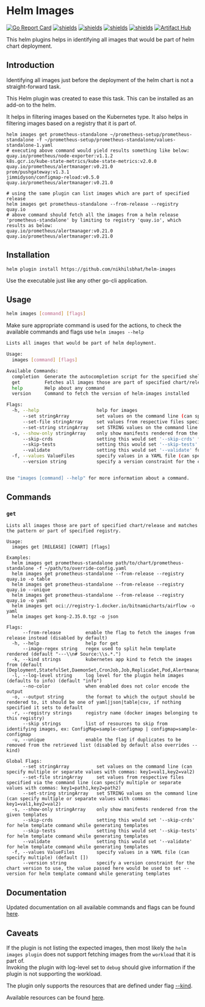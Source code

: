 # Helm Images


[![Go Report Card](https://goreportcard.com/badge/github.com/nikhilsbhat/helm-images)](https://goreportcard.com/report/github.com/nikhilsbhat/helm-images) 
[![shields](https://img.shields.io/badge/license-MIT-blue)](https://github.com/nikhilsbhat/helm-images/blob/master/LICENSE) 
[![shields](https://godoc.org/github.com/nikhilsbhat/helm-images?status.svg)](https://godoc.org/github.com/nikhilsbhat/helm-images)
[![shields](https://img.shields.io/github/v/tag/nikhilsbhat/helm-images.svg)](https://github.com/nikhilsbhat/helm-images/tags)
[![shields](https://img.shields.io/github/downloads/nikhilsbhat/helm-images/total.svg)](https://github.com/nikhilsbhat/helm-images/releases)
[![Artifact Hub](https://img.shields.io/endpoint?url=https://artifacthub.io/badge/repository/images)](https://artifacthub.io/packages/search?repo=images)


This helm plugins helps in identifying all images that would be part of helm chart deployment.

## Introduction

Identifying all images just before the deployment of the helm chart is not a straight-forward task.

This Helm plugin was created to ease this task. This can be installed as an add-on to the helm.

It helps in filtering images based on the Kubernetes type. It also helps in filtering images based on a registry that it is part of.

```shell
helm images get prometheus-standalone ~/prometheus-setup/prometheus-standalone -f ~/prometheus-setup/prometheus-standalone/values-standalone-1.yaml
# executing above command would yield results something like below:
quay.io/prometheus/node-exporter:v1.1.2
k8s.gcr.io/kube-state-metrics/kube-state-metrics:v2.0.0
quay.io/prometheus/alertmanager:v0.21.0
prom/pushgateway:v1.3.1
jimmidyson/configmap-reload:v0.5.0
quay.io/prometheus/alertmanager:v0.21.0

# using the same plugin can list images which are part of specified release
helm images get prometheus-standalone --from-release --registry quay.io
# above command should fetch all the images from a helm release 'prometheus-standalone' by limiting to registry 'quay.io', which results as below:
quay.io/prometheus/alertmanager:v0.21.0
quay.io/prometheus/alertmanager:v0.21.0
```
## Installation

```shell
helm plugin install https://github.com/nikhilsbhat/helm-images
```
Use the executable just like any other go-cli application.

## Usage

```bash
helm images [command] [flags]
```
Make sure appropriate command is used for the actions, to check the available commands and flags use `helm images --help`

```bash
Lists all images that would be part of helm deployment.

Usage:
  images [command] [flags]

Available Commands:
  completion  Generate the autocompletion script for the specified shell
  get         Fetches all images those are part of specified chart/release
  help        Help about any command
  version     Command to fetch the version of helm-images installed

Flags:
  -h, --help                     help for images
      --set stringArray          set values on the command line (can specify multiple or separate values with commas: key1=val1,key2=val2)
      --set-file stringArray     set values from respective files specified via the command line (can specify multiple or separate values with commas: key1=path1,key2=path2)
      --set-string stringArray   set STRING values on the command line (can specify multiple or separate values with commas: key1=val1,key2=val2)
  -s, --show-only stringArray    only show manifests rendered from the given templates
      --skip-crds                setting this would set '--skip-crds' for helm template command while generating templates
      --skip-tests               setting this would set '--skip-tests' for helm template command while generating templates
      --validate                 setting this would set '--validate' for helm template command while generating templates
  -f, --values ValueFiles        specify values in a YAML file (can specify multiple) (default [])
      --version string           specify a version constraint for the chart version to use, the value passed here would be used to set --version for helm template command while generating templates


Use "images [command] --help" for more information about a command.
```

## Commands
### `get`

```shell
Lists all images those are part of specified chart/release and matches the pattern or part of specified registry.

Usage:
  images get [RELEASE] [CHART] [flags]

Examples:
  helm images get prometheus-standalone path/to/chart/prometheus-standalone -f ~/path/to/override-config.yaml
  helm images get prometheus-standalone --from-release --registry quay.io -o table
  helm images get prometheus-standalone --from-release --registry quay.io --unique
  helm images get prometheus-standalone --from-release --registry quay.io -o yaml
  helm images get oci://registry-1.docker.io/bitnamicharts/airflow -o yaml
  helm images get kong-2.35.0.tgz -o json

Flags:
      --from-release         enable the flag to fetch the images from release instead (disabled by default)
  -h, --help                 help for get
      --image-regex string   regex used to split helm template rendered (default "---\\n# Source:\\s.*.")
  -k, --kind strings         kubernetes app kind to fetch the images from (default [Deployment,StatefulSet,DaemonSet,CronJob,Job,ReplicaSet,Pod,Alertmanager,Prometheus,ThanosRuler,Grafana,Thanos,Receiver,ConfigMap])
  -l, --log-level string     log level for the plugin helm images (defaults to info) (default "info")
      --no-color             when enabled does not color encode the output
  -o, --output string        the format to which the output should be rendered to, it should be one of yaml|json|table|csv, if nothing specified it sets to default
  -r, --registry strings     registry name (docker images belonging to this registry)
      --skip strings         list of resources to skip from identifying images, ex: ConfigMap=sample-configmap | configmap=sample-configmap
  -u, --unique               enable the flag if duplicates to be removed from the retrieved list (disabled by default also overrides --kind)

Global Flags:
      --set stringArray          set values on the command line (can specify multiple or separate values with commas: key1=val1,key2=val2)
      --set-file stringArray     set values from respective files specified via the command line (can specify multiple or separate values with commas: key1=path1,key2=path2)
      --set-string stringArray   set STRING values on the command line (can specify multiple or separate values with commas: key1=val1,key2=val2)
  -s, --show-only stringArray    only show manifests rendered from the given templates
      --skip-crds                setting this would set '--skip-crds' for helm template command while generating templates
      --skip-tests               setting this would set '--skip-tests' for helm template command while generating templates
      --validate                 setting this would set '--validate' for helm template command while generating templates
  -f, --values ValueFiles        specify values in a YAML file (can specify multiple) (default [])
      --version string           specify a version constraint for the chart version to use, the value passed here would be used to set --version for helm template command while generating templates

```

## Documentation

Updated documentation on all available commands and flags can be found [here](https://github.com/nikhilsbhat/helm-images/blob/master/docs/doc/images.md).

## Caveats

If the plugin is not listing the expected images, then most likely the `helm images plugin` does not support fetching images from the `workload` that it is part of.</br>
Invoking the plugin with log-level set to `debug` should give information if the plugin is not supporting the workload.

The plugin only supports the resources that are defined under flag [--kind](https://github.com/nikhilsbhat/helm-images/blob/master/cmd/flags.go#L37).

Available resources can be found [here](https://github.com/nikhilsbhat/helm-images/blob/master/pkg/k8s/k8s.go#L23).

